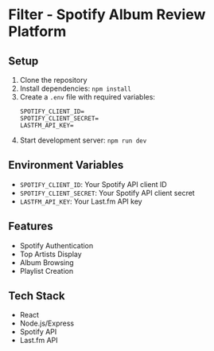 # Filter - Spotify Album Review Platform 

## Setup
1. Clone the repository
2. Install dependencies: `npm install`
3. Create a `.env` file with required variables:
   ```
   SPOTIFY_CLIENT_ID=
   SPOTIFY_CLIENT_SECRET=
   LASTFM_API_KEY=
   ```
4. Start development server: `npm run dev`

## Environment Variables
- `SPOTIFY_CLIENT_ID`: Your Spotify API client ID
- `SPOTIFY_CLIENT_SECRET`: Your Spotify API client secret
- `LASTFM_API_KEY`: Your Last.fm API key

## Features
- Spotify Authentication
- Top Artists Display
- Album Browsing
- Playlist Creation

## Tech Stack
- React
- Node.js/Express
- Spotify API
- Last.fm API
